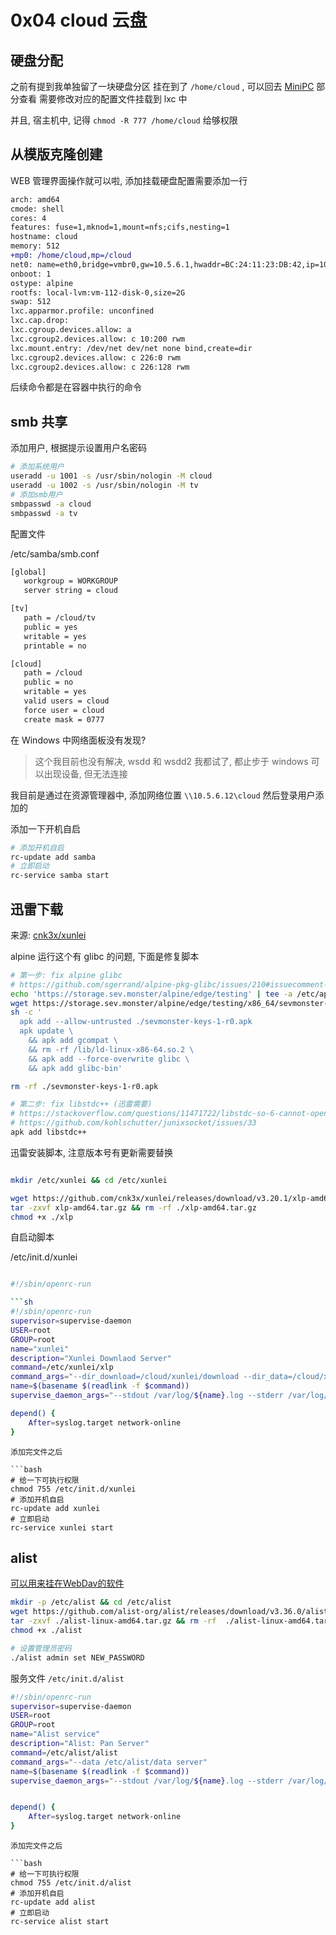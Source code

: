 # 0x04 cloud 云盘

## 硬盘分配

之前有提到我单独留了一块硬盘分区 挂在到了 `/home/cloud` , 可以回去 [MiniPC](/lab/minipc.md) 部分查看
需要修改对应的配置文件挂载到 lxc 中

并且, 宿主机中, 记得 `chmod -R 777 /home/cloud` 给够权限


## 从模版克隆创建

WEB 管理界面操作就可以啦, 添加挂载硬盘配置需要添加一行

```diff
arch: amd64
cmode: shell
cores: 4
features: fuse=1,mknod=1,mount=nfs;cifs,nesting=1
hostname: cloud
memory: 512
+mp0: /home/cloud,mp=/cloud
net0: name=eth0,bridge=vmbr0,gw=10.5.6.1,hwaddr=BC:24:11:23:DB:42,ip=10.5.6.12/24,type=veth
onboot: 1
ostype: alpine
rootfs: local-lvm:vm-112-disk-0,size=2G
swap: 512
lxc.apparmor.profile: unconfined
lxc.cap.drop:
lxc.cgroup.devices.allow: a
lxc.cgroup2.devices.allow: c 10:200 rwm
lxc.mount.entry: /dev/net dev/net none bind,create=dir
lxc.cgroup2.devices.allow: c 226:0 rwm
lxc.cgroup2.devices.allow: c 226:128 rwm
```

后续命令都是在容器中执行的命令

## smb 共享

添加用户, 根据提示设置用户名密码

```sh
# 添加系统用户
useradd -u 1001 -s /usr/sbin/nologin -M cloud
useradd -u 1002 -s /usr/sbin/nologin -M tv
# 添加smb用户
smbpasswd -a cloud
smbpasswd -a tv
```

配置文件

/etc/samba/smb.conf
```sh
[global]
   workgroup = WORKGROUP
   server string = cloud

[tv]
   path = /cloud/tv
   public = yes
   writable = yes
   printable = no

[cloud]
   path = /cloud
   public = no
   writable = yes
   valid users = cloud
   force user = cloud
   create mask = 0777

```

在 Windows 中网络面板没有发现?

> 这个我目前也没有解决, wsdd 和 wsdd2 我都试了, 都止步于 windows 可以出现设备, 但无法连接

我目前是通过在资源管理器中, 添加网络位置 `\\10.5.6.12\cloud` 然后登录用户添加的

添加一下开机自启

```bash
# 添加开机自启
rc-update add samba
# 立即启动
rc-service samba start
```

## 迅雷下载

来源: [cnk3x/xunlei](https://github.com/cnk3x/xunlei)

alpine 运行这个有 glibc 的问题, 下面是修复脚本

```bash
# 第一步: fix alpine glibc
# https://github.com/sgerrand/alpine-pkg-glibc/issues/210#issuecomment-1841801227
echo 'https://storage.sev.monster/alpine/edge/testing' | tee -a /etc/apk/repositories
wget https://storage.sev.monster/alpine/edge/testing/x86_64/sevmonster-keys-1-r0.apk
sh -c '
  apk add --allow-untrusted ./sevmonster-keys-1-r0.apk
  apk update \
    && apk add gcompat \
    && rm -rf /lib/ld-linux-x86-64.so.2 \
    && apk add --force-overwrite glibc \
    && apk add glibc-bin'

rm -rf ./sevmonster-keys-1-r0.apk

# 第二步: fix libstdc++ (迅雷需要)
# https://stackoverflow.com/questions/11471722/libstdc-so-6-cannot-open-shared-object-file-no-such-file-or-directory
# https://github.com/kohlschutter/junixsocket/issues/33
apk add libstdc++

```

迅雷安装脚本, 注意版本号有更新需要替换

```bash

mkdir /etc/xunlei && cd /etc/xunlei

wget https://github.com/cnk3x/xunlei/releases/download/v3.20.1/xlp-amd64.tar.gz
tar -zxvf xlp-amd64.tar.gz && rm -rf ./xlp-amd64.tar.gz
chmod +x ./xlp
```

自启动脚本

/etc/init.d/xunlei

```bash

#!/sbin/openrc-run

```sh
#!/sbin/openrc-run
supervisor=supervise-daemon
USER=root
GROUP=root
name="xunlei"
description="Xunlei Downlaod Server"
command=/etc/xunlei/xlp
command_args="--dir_download=/cloud/xunlei/download --dir_data=/cloud/xunlei/data"
name=$(basename $(readlink -f $command))
supervise_daemon_args="--stdout /var/log/${name}.log --stderr /var/log/${name}.err"

depend() {
	After=syslog.target network-online
}
```

```
添加完文件之后

```bash
# 给一下可执行权限
chmod 755 /etc/init.d/xunlei
# 添加开机自启
rc-update add xunlei
# 立即启动
rc-service xunlei start
```

## alist

[可以用来挂在WebDav的软件](https://alist.nn.ci/zh/guide/webdav.html#%E5%8F%AF%E4%BB%A5%E7%94%A8%E6%9D%A5%E6%8C%82%E8%BD%BDwebdav%E7%9A%84%E8%BD%AF%E4%BB%B6)


```sh
mkdir -p /etc/alist && cd /etc/alist
wget https://github.com/alist-org/alist/releases/download/v3.36.0/alist-linux-amd64.tar.gz
tar -zxvf ./alist-linux-amd64.tar.gz && rm -rf  ./alist-linux-amd64.tar.gz
chmod +x ./alist

# 设置管理员密码
./alist admin set NEW_PASSWORD

```

服务文件 `/etc/init.d/alist`

```sh
#!/sbin/openrc-run
supervisor=supervise-daemon
USER=root
GROUP=root
name="Alist service"
description="Alist: Pan Server"
command=/etc/alist/alist
command_args="--data /etc/alist/data server"
name=$(basename $(readlink -f $command))
supervise_daemon_args="--stdout /var/log/${name}.log --stderr /var/log/${name}.err"


depend() {
	After=syslog.target network-online
}
```

```
添加完文件之后

```bash
# 给一下可执行权限
chmod 755 /etc/init.d/alist
# 添加开机自启
rc-update add alist
# 立即启动
rc-service alist start
```